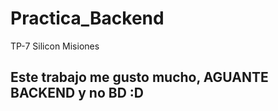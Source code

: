 # Practica_Backend
TP-7 Silicon Misiones
## Este trabajo me gusto mucho, AGUANTE BACKEND y no BD :D

